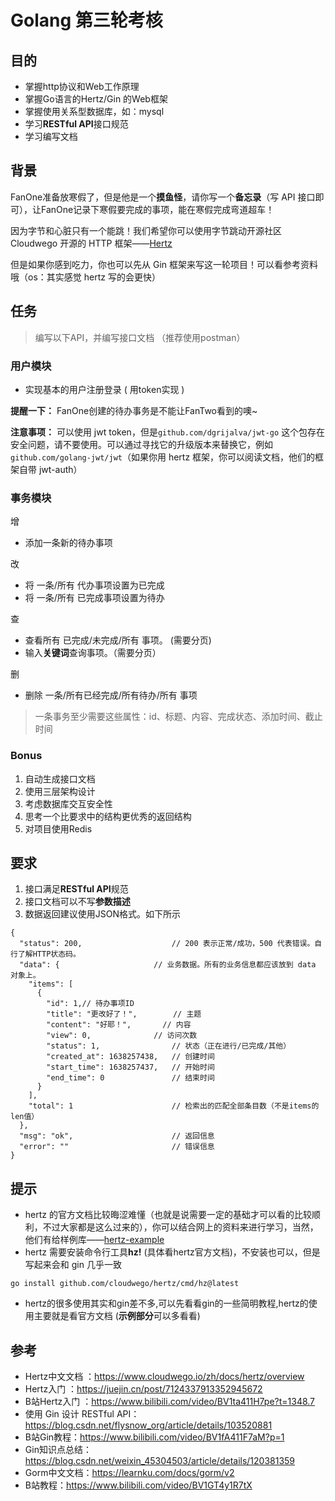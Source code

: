 # Golang 第三轮考核

## 目的

- 掌握http协议和Web工作原理
- 掌握Go语言的Hertz/Gin 的Web框架
- 掌握使用关系型数据库，如：mysql
- 学习**RESTful API**接口规范
- 学习编写文档

## 背景
FanOne准备放寒假了，但是他是一个**摸鱼怪**，请你写一个**备忘录**（写 API 接口即可），让FanOne记录下寒假要完成的事项，能在寒假完成弯道超车！

因为字节和心脏只有一个能跳！我们希望你可以使用字节跳动开源社区 Cloudwego 开源的 HTTP 框架——[Hertz](https://www.cloudwego.io/zh/docs/hertz/)

但是如果你感到吃力，你也可以先从 Gin 框架来写这一轮项目！可以看参考资料哦（os：其实感觉 hertz 写的会更快）

## 任务
> 编写以下API，并编写接口文档 （推荐使用postman）

### 用户模块

- 实现基本的用户注册登录 ( 用token实现 )

**提醒一下：** FanOne创建的待办事务是不能让FanTwo看到的噢~

**注意事项：** 可以使用 jwt token，但是`github.com/dgrijalva/jwt-go` 这个包存在安全问题，请不要使用。可以通过寻找它的升级版本来替换它，例如`github.com/golang-jwt/jwt`（如果你用 hertz 框架，你可以阅读文档，他们的框架自带 jwt-auth）

### 事务模块

增

- 添加一条新的待办事项

改

- 将 一条/所有 代办事项设置为已完成
- 将 一条/所有 已完成事项设置为待办

查

- 查看所有 已完成/未完成/所有 事项。 (需要分页)
- 输入**关键词**查询事项。（需要分页）

删

- 删除 一条/所有已经完成/所有待办/所有 事项



> 一条事务至少需要这些属性：id、标题、内容、完成状态、添加时间、截止时间

### Bonus

1. 自动生成接口文档
2. 使用三层架构设计
3. 考虑数据库交互安全性
4. 思考一个比要求中的结构更优秀的返回结构
5. 对项目使用Redis

## 要求

1. 接口满足**RESTful API**规范
2. 接口文档可以不写**参数描述**
3. 数据返回建议使用JSON格式。如下所示

```
{
  "status": 200,                    // 200 表示正常/成功，500 代表错误。自行了解HTTP状态码。
  "data": {	                    // 业务数据。所有的业务信息都应该放到 data 对象上。
    "items": [
      {
        "id": 1,// 待办事项ID
        "title": "更改好了！",        // 主题
        "content": "好耶！",	    // 内容
        "view": 0,	            // 访问次数
        "status": 1,	            // 状态（正在进行/已完成/其他）
        "created_at": 1638257438,   // 创建时间
        "start_time": 1638257437,   // 开始时间
        "end_time": 0	            // 结束时间
      }
    ],
    "total": 1	                    // 检索出的匹配全部条目数（不是items的len值）
  },
  "msg": "ok",	                    // 返回信息
  "error": ""	                    // 错误信息
}
```

## 提示
- hertz 的官方文档比较晦涩难懂（也就是说需要一定的基础才可以看的比较顺利，不过大家都是这么过来的），你可以结合网上的资料来进行学习，当然，他们有给样例库——[hertz-example](https://github.com/cloudwego/hertz-examples)
- hertz 需要安装命令行工具**hz!** (具体看hertz官方文档)，不安装也可以，但是写起来会和 gin 几乎一致
```
go install github.com/cloudwego/hertz/cmd/hz@latest
```
- hertz的很多使用其实和gin差不多,可以先看看gin的一些简明教程,hertz的使用主要就是看官方文档 (**示例部分**可以多看看)

## 参考

- Hertz中文文档 ：https://www.cloudwego.io/zh/docs/hertz/overview
- Hertz入门 ：https://juejin.cn/post/7124337913352945672
- B站Hertz入门 ：https://www.bilibili.com/video/BV1ta411H7pe?t=1348.7
- 使用 Gin 设计 RESTful API：https://blog.csdn.net/flysnow_org/article/details/103520881
- B站Gin教程：https://www.bilibili.com/video/BV1fA411F7aM?p=1
- Gin知识点总结：https://blog.csdn.net/weixin_45304503/article/details/120381359
- Gorm中文文档：https://learnku.com/docs/gorm/v2
- B站教程：https://www.bilibili.com/video/BV1GT4y1R7tX

